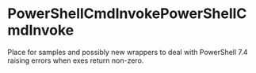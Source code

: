 # PowerShellCmdInvokePowerShellCmdInvoke
Place for samples and possibly new wrappers to deal with PowerShell 7.4 raising errors when exes return non-zero.
